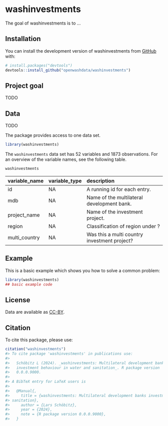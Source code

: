 
<!-- README.md is generated from README.Rmd. Please edit that file -->

# washinvestments

<!-- badges: start -->
<!-- badges: end -->

The goal of washinvestments is to …

## Installation

You can install the development version of washinvestments from
[GitHub](https://github.com/) with:

``` r
# install.packages("devtools")
devtools::install_github("openwashdata/washinvestments")
```

## Project goal

TODO

## Data

TODO

The package provides access to one data set.

``` r
library(washinvestments)
```

The `washinvestments` data set has 52 variables and 1873 observations.
For an overview of the variable names, see the following table.

``` r
washinvestments
```

| variable_name | variable_type | description                                  |
|:--------------|:--------------|:---------------------------------------------|
| id            | NA            | A running id for each entry.                 |
| mdb           | NA            | Name of the multilateral development bank.   |
| project_name  | NA            | Name of the investment project.              |
| region        | NA            | Classification of region under ?             |
| multi_country | NA            | Was this a multi country investment project? |

## Example

This is a basic example which shows you how to solve a common problem:

``` r
library(washinvestments)
## basic example code
```

## License

Data are available as
[CC-BY](https://github.com/openwashdata/washinvestments/LICENSE.md).

## Citation

To cite this package, please use:

``` r
citation("washinvestments")
#> To cite package 'washinvestments' in publications use:
#> 
#>   Schöbitz L (2024). _washinvestments: Multilateral development banks
#>   investment behaviour in water and sanitation_. R package version
#>   0.0.0.9000.
#> 
#> A BibTeX entry for LaTeX users is
#> 
#>   @Manual{,
#>     title = {washinvestments: Multilateral development banks investment behaviour in water and
#> sanitation},
#>     author = {Lars Schöbitz},
#>     year = {2024},
#>     note = {R package version 0.0.0.9000},
#>   }
```
